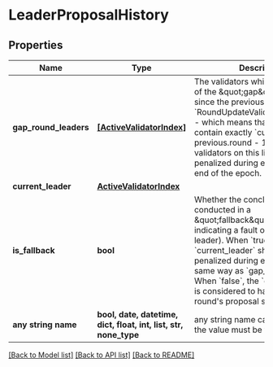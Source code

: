# LeaderProposalHistory


## Properties
Name | Type | Description | Notes
------------ | ------------- | ------------- | -------------
**gap_round_leaders** | [**[ActiveValidatorIndex]**](ActiveValidatorIndex.md) | The validators which were leaders of the \&quot;gap\&quot; rounds (i.e. since the previous &#x60;RoundUpdateValidatorTransaction&#x60; - which means that this list will contain exactly &#x60;current.round - previous.round - 1&#x60; elements). The validators on this list should be penalized during emissions at the end of the epoch. | 
**current_leader** | [**ActiveValidatorIndex**](ActiveValidatorIndex.md) |  | 
**is_fallback** | **bool** | Whether the concluded round was conducted in a \&quot;fallback\&quot; mode (i.e. indicating a fault of the current leader). When &#x60;true&#x60;, the &#x60;current_leader&#x60; should be penalized during emissions in the same way as &#x60;gap_round_leaders&#x60;. When &#x60;false&#x60;, the &#x60;current_leader&#x60; is considered to have made this round&#39;s proposal successfully. | 
**any string name** | **bool, date, datetime, dict, float, int, list, str, none_type** | any string name can be used but the value must be the correct type | [optional]

[[Back to Model list]](../README.md#documentation-for-models) [[Back to API list]](../README.md#documentation-for-api-endpoints) [[Back to README]](../README.md)


